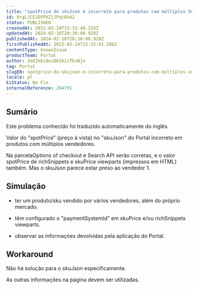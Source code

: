 ```yaml
---
title: "spotPrice do skuJson é incorreto para produtos com múltiplos Vendedores"
id: 6rgLJCE1DYPXZj1Pqt6hA2
status: PUBLISHED
createdAt: 2022-02-24T15:32:40.223Z
updatedAt: 2024-02-16T20:30:08.928Z
publishedAt: 2024-02-16T20:30:08.928Z
firstPublishedAt: 2022-02-24T15:32:41.286Z
contentType: knownIssue
productTeam: Portal
author: 2mXZkbi0oi061KicTExNjo
tag: Portal
slugEN: spotprice-do-skujson-e-incorreto-para-produtos-com-multiplos-vendedores
locale: pt
kiStatus: No Fix
internalReference: 264791
---
```


## Sumário

<div class="alert alert-info">
  <p>Este problema conhecido foi traduzido automaticamente do inglês.</p>
</div>


Valor do "spotPrice" (preço à vista) no "skuJson" do Portal incorreto em produtos com múltiplos vendedores.

Na parcelaOptions of checkout e Search API serão corretas, e o valor spotPrice de richSnippets e skuPrice viewparts (impressos em HTML) também. Mas o skuJson parece estar preso ao vendedor 1.







## Simulação


- ter um produto/sku vendido por vários vendedores, além do próprio mercado.

- têm configurado o "paymentSystemId" em skuPrice e/ou richSnippets viewparts.

- observar as informações devolvidas pela aplicação do Portal.







## Workaround



Não há solução para o skuJson especificamente.

As outras informações na página devem ser utilizadas.

